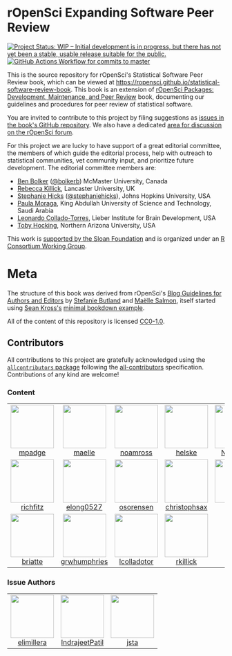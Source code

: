 # rOpenSci Expanding Software Peer Review

<!-- badges: start -->
[![Project Status: WIP – Initial development is in progress, but there has not yet been a stable, usable release suitable for the public.](https://www.repostatus.org/badges/latest/wip.svg)](https://www.repostatus.org/#wip)
[![GitHub Actions Workflow for commits to master](https://github.com/ropensci/statistical-software-review-book/workflows/Render-Book-from-master/badge.svg)](https://github.com/ropensci/statistical-software-review-book/actions?query=workflow%3ARender-Book-from-master)
<!-- badges: end -->

This is the source repository for rOpenSci's Statistical Software Peer Review
book, which can be viewed at
<https://ropensci.github.io/statistical-software-review-book>. This book is
an extension of [rOpenSci Packages: Development, Maintenance, and Peer
Review](https://devguide.ropensci.org/) book, documenting our guidelines and
procedures for peer review of statistical software.

You are invited to contribute to this project by filing suggestions as [issues
in the book's GitHub
repository](https://github.com/ropensci/statistical-software-review-book/issues).
We also have a dedicated [area for discussion on the rOpenSci
forum](https://discuss.ropensci.org/c/statistical-software-peer-review/28).

For this project we are lucky to have support of a great editorial committee,
the members of which guide the editorial process, help with outreach to
statistical communities, vet community input, and prioritize future
development. The editorial committee members are:

-   [Ben Bolker](https://ms.mcmaster.ca/~bolker/) ([\@bolkerb](https://twitter.com/bolkerb)) McMaster University, Canada
-   [Rebecca Killick](http://www.lancs.ac.uk/~killick/), Lancaster University, UK
-   [Stephanie Hicks](https://www.stephaniehicks.com/) ([\@stephaniehicks](https://twitter.com/stephaniehicks)), Johns Hopkins University, USA
-   [Paula Moraga](http://www.paulamoraga.com/), King Abdullah University of Science and Technology, Saudi Arabia
-   [Leonardo Collado-Torres](http://lcolladotor.github.io/), Lieber Institute for Brain Development, USA
-   [Toby Hocking](http://tdhock.github.io/), Northern Arizona University, USA

This work is [
supported by the Sloan Foundation](https://ropensci.org/blog/2019/07/15/expanding-software-review/)
and is organized under an
[R Consortium Working Group](https://www.r-consortium.org/projects/isc-working-groups).

# Meta

The structure of this book was derived from rOpenSci's [Blog Guidelines for
Authors and Editors](https://github.com/ropensci-org/blog-guidance) by
[Stefanie Butland](https://github.com/stefaniebutland) and [Maëlle
Salmon](https://github.com/maelle), itself started using [Sean
Kross's](https://github.com/seankross) [minimal bookdown
example](https://github.com/seankross/bookdown-start).

All of the content of this repository is licensed 
[CC0-1.0](https://creativecommons.org/publicdomain/zero/1.0/).


## Contributors









<!-- ALL-CONTRIBUTORS-LIST:START - Do not remove or modify this section -->
<!-- prettier-ignore-start -->
<!-- markdownlint-disable -->

All contributions to this project are gratefully acknowledged using the [`allcontributors` package](https://github.com/ropenscilabs/allcontributors) following the [all-contributors](https://allcontributors.org) specification. Contributions of any kind are welcome!

### Content

<table>

<tr>
<td align="center">
<a href="https://github.com/mpadge">
<img src="https://avatars.githubusercontent.com/u/6697851?v=4" width="100px;" alt=""/>
</a><br>
<a href="https://github.com/ropensci/statistical-software-review-book/commits?author=mpadge">mpadge</a>
</td>
<td align="center">
<a href="https://github.com/maelle">
<img src="https://avatars.githubusercontent.com/u/8360597?v=4" width="100px;" alt=""/>
</a><br>
<a href="https://github.com/ropensci/statistical-software-review-book/commits?author=maelle">maelle</a>
</td>
<td align="center">
<a href="https://github.com/noamross">
<img src="https://avatars.githubusercontent.com/u/571752?v=4" width="100px;" alt=""/>
</a><br>
<a href="https://github.com/ropensci/statistical-software-review-book/commits?author=noamross">noamross</a>
</td>
<td align="center">
<a href="https://github.com/helske">
<img src="https://avatars.githubusercontent.com/u/1560448?v=4" width="100px;" alt=""/>
</a><br>
<a href="https://github.com/ropensci/statistical-software-review-book/commits?author=helske">helske</a>
</td>
<td align="center">
<a href="https://github.com/Nowosad">
<img src="https://avatars.githubusercontent.com/u/3457131?v=4" width="100px;" alt=""/>
</a><br>
<a href="https://github.com/ropensci/statistical-software-review-book/commits?author=Nowosad">Nowosad</a>
</td>
</tr>


<tr>
<td align="center">
<a href="https://github.com/richfitz">
<img src="https://avatars.githubusercontent.com/u/1558093?v=4" width="100px;" alt=""/>
</a><br>
<a href="https://github.com/ropensci/statistical-software-review-book/commits?author=richfitz">richfitz</a>
</td>
<td align="center">
<a href="https://github.com/elong0527">
<img src="https://avatars.githubusercontent.com/u/465246?v=4" width="100px;" alt=""/>
</a><br>
<a href="https://github.com/ropensci/statistical-software-review-book/commits?author=elong0527">elong0527</a>
</td>
<td align="center">
<a href="https://github.com/osorensen">
<img src="https://avatars.githubusercontent.com/u/21175639?v=4" width="100px;" alt=""/>
</a><br>
<a href="https://github.com/ropensci/statistical-software-review-book/commits?author=osorensen">osorensen</a>
</td>
<td align="center">
<a href="https://github.com/christophsax">
<img src="https://avatars.githubusercontent.com/u/1390827?v=4" width="100px;" alt=""/>
</a><br>
<a href="https://github.com/ropensci/statistical-software-review-book/commits?author=christophsax">christophsax</a>
</td>
<td align="center">
<a href="https://github.com/Pakillo">
<img src="https://avatars.githubusercontent.com/u/1597843?v=4" width="100px;" alt=""/>
</a><br>
<a href="https://github.com/ropensci/statistical-software-review-book/commits?author=Pakillo">Pakillo</a>
</td>
</tr>


<tr>
<td align="center">
<a href="https://github.com/briatte">
<img src="https://avatars.githubusercontent.com/u/322533?v=4" width="100px;" alt=""/>
</a><br>
<a href="https://github.com/ropensci/statistical-software-review-book/commits?author=briatte">briatte</a>
</td>
<td align="center">
<a href="https://github.com/grwhumphries">
<img src="https://avatars.githubusercontent.com/u/1613298?v=4" width="100px;" alt=""/>
</a><br>
<a href="https://github.com/ropensci/statistical-software-review-book/commits?author=grwhumphries">grwhumphries</a>
</td>
<td align="center">
<a href="https://github.com/lcolladotor">
<img src="https://avatars.githubusercontent.com/u/2288213?v=4" width="100px;" alt=""/>
</a><br>
<a href="https://github.com/ropensci/statistical-software-review-book/commits?author=lcolladotor">lcolladotor</a>
</td>
<td align="center">
<a href="https://github.com/rkillick">
<img src="https://avatars.githubusercontent.com/u/16543041?v=4" width="100px;" alt=""/>
</a><br>
<a href="https://github.com/ropensci/statistical-software-review-book/commits?author=rkillick">rkillick</a>
</td>
</tr>

</table>


### Issue Authors

<table>

<tr>
<td align="center">
<a href="https://github.com/elimillera">
<img src="https://avatars.githubusercontent.com/u/24767886?u=16d22ed97b442cfa1847d0f110b7dbf5c190c5a5&v=4" width="100px;" alt=""/>
</a><br>
<a href="https://github.com/ropensci/statistical-software-review-book/issues?q=is%3Aissue+author%3Aelimillera">elimillera</a>
</td>
<td align="center">
<a href="https://github.com/IndrajeetPatil">
<img src="https://avatars.githubusercontent.com/u/11330453?u=5383867dd88305e4ddae3cae9bb664be8d024a95&v=4" width="100px;" alt=""/>
</a><br>
<a href="https://github.com/ropensci/statistical-software-review-book/issues?q=is%3Aissue+author%3AIndrajeetPatil">IndrajeetPatil</a>
</td>
<td align="center">
<a href="https://github.com/jsta">
<img src="https://avatars.githubusercontent.com/u/7844578?u=282b3dca72580763af0ac302219bef2936f981fc&v=4" width="100px;" alt=""/>
</a><br>
<a href="https://github.com/ropensci/statistical-software-review-book/issues?q=is%3Aissue+author%3Ajsta">jsta</a>
</td>
</tr>

</table>

<!-- markdownlint-enable -->
<!-- prettier-ignore-end -->
<!-- ALL-CONTRIBUTORS-LIST:END -->
